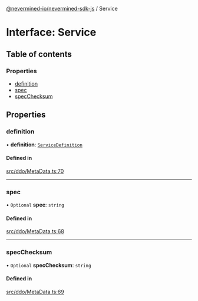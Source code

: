 [@nevermined-io/nevermined-sdk-js](../code-reference.md) / Service

# Interface: Service

## Table of contents

### Properties

- [definition](Service.md#definition)
- [spec](Service.md#spec)
- [specChecksum](Service.md#specchecksum)

## Properties

### definition

• **definition**: [`ServiceDefinition`](ServiceDefinition.md)

#### Defined in

[src/ddo/MetaData.ts:70](https://github.com/nevermined-io/sdk-js/blob/3db3d52/src/ddo/MetaData.ts#L70)

___

### spec

• `Optional` **spec**: `string`

#### Defined in

[src/ddo/MetaData.ts:68](https://github.com/nevermined-io/sdk-js/blob/3db3d52/src/ddo/MetaData.ts#L68)

___

### specChecksum

• `Optional` **specChecksum**: `string`

#### Defined in

[src/ddo/MetaData.ts:69](https://github.com/nevermined-io/sdk-js/blob/3db3d52/src/ddo/MetaData.ts#L69)
